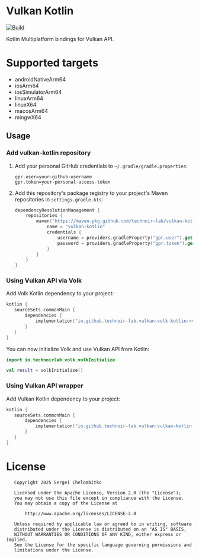 Vulkan Kotlin
=============

[![Build](https://github.com/technoir-lab/vulkan-kotlin/actions/workflows/build.yaml/badge.svg?branch=main)](https://github.com/technoir-lab/vulkan-kotlin/actions/workflows/build.yaml)

Kotlin Multiplatform bindings for Vulkan API.

# Supported targets

* androidNativeArm64
* iosArm64
* iosSimulatorArm64
* linuxArm64
* linuxX64
* macosArm64
* mingwX64

## Usage

### Add vulkan-kotlin repository

1. Add your personal GitHub credentials to `~/.gradle/gradle.properties`:
    ```properties
    gpr.user=your-github-username
    gpr.token=your-personal-access-token
    ```

2. Add this repository's package registry to your project's Maven repositories in `settings.gradle.kts`:
    ```kotlin
    dependencyResolutionManagement {
        repositories {
            maven("https://maven.pkg.github.com/technoir-lab/vulkan-kotlin") {
                name = "vulkan-kotlin"
                credentials {
                    username = providers.gradleProperty("gpr.user").get()
                    password = providers.gradleProperty("gpr.token").get()
                }
            }
        }
    }
    ```

### Using Vulkan API via Volk

Add Volk Kotlin dependency to your project:

```kotlin
kotlin {
   sourceSets.commonMain {
       dependencies {
           implementation("io.github.technoir-lab.vulkan:volk-kotlin:<version>")
       }
   }
}
```

You can now initialize Volk and use Vulkan API from Kotlin:

   ```kotlin
   import io.technoirlab.volk.volkInitialize
   
   val result = volkInitialize()
   ```

### Using Vulkan API wrapper

Add Vulkan Kotlin dependency to your project:

```kotlin
kotlin {
   sourceSets.commonMain {
       dependencies {
           implementation("io.github.technoir-lab.vulkan:vulkan-kotlin:<version>")
       }
   }
}
```

# License

```
   Copyright 2025 Sergei Chelombitko

   Licensed under the Apache License, Version 2.0 (the "License");
   you may not use this file except in compliance with the License.
   You may obtain a copy of the License at

       http://www.apache.org/licenses/LICENSE-2.0

   Unless required by applicable law or agreed to in writing, software
   distributed under the License is distributed on an "AS IS" BASIS,
   WITHOUT WARRANTIES OR CONDITIONS OF ANY KIND, either express or implied.
   See the License for the specific language governing permissions and
   limitations under the License.
```
